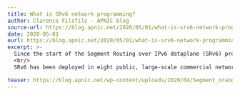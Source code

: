 ```yaml
---
title: What is SRv6 network programming?
author: Clarence Filsfils - APNIC blog
source-url: https://blog.apnic.net/2020/05/01/what-is-srv6-network-programming/
date: 2020-05-01
eurl: https://blog.apnic.net/2020/05/01/what-is-srv6-network-programming/
excerpt: >-
  Since the start of the Segment Routing over IPv6 dataplane (SRv6) project in 2017, the ecosystem has grown unabated.
  <br/>
  SRv6 has been deployed in eight public, large-scale commercial networks, including Softbank, Iliad, China Telecom, LINE Corporation, China Unicom, CERNET2, China Bank and Uganda MTN.

teaser: https://blog.apnic.net/wp-content/uploads/2020/04/Segment_orange_banner-768x281.png?v=1d8aa1728f1d03dc51a05aa8940ec4ab
---
```

